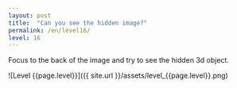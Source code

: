 ```yaml
---
layout: post
title:  "Can you see the hidden image?"
permalink: /en/level16/
level: 16
---
```

Focus to the back of the image and try to see the hidden 3d object.

![Level {{page.level}}]({{ site.url }}/assets/level_{{page.level}}.png)